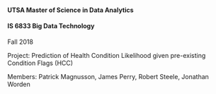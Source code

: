 #### UTSA Master of Science in Data Analytics
#### IS 6833 Big Data Technology
Fall 2018

Project: Prediction of Health Condition Likelihood given pre-existing Condition Flags (HCC)

Members: Patrick Magnusson, James Perry, Robert Steele, Jonathan Worden
